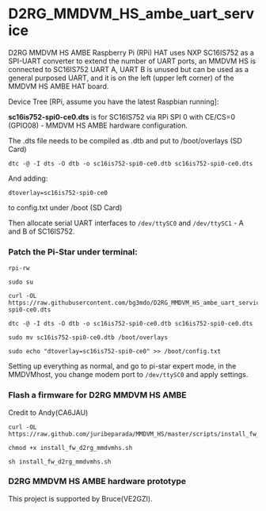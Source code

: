 # D2RG_MMDVM_HS_ambe_uart_service

D2RG MMDVM HS AMBE Raspberry Pi (RPi) HAT uses NXP SC16IS752 as a SPI-UART converter to extend the number of UART ports, an MMDVM HS is connected to SC16IS752 UART A, UART B is unused but can be used as a general purposed UART, and it is on the left (upper left corner) of the MMDVM HS AMBE HAT board.

Device Tree [RPi, assume you have the latest Raspbian running]:

<b>sc16is752-spi0-ce0.dts</b> is for SC16IS752 via RPi SPI 0 with CE/CS=0 (GPIO08) - MMDVM HS AMBE hardware configuration. 

The .dts file needs to be compiled as .dtb and put to /boot/overlays (SD Card)

```console
dtc -@ -I dts -O dtb -o sc16is752-spi0-ce0.dtb sc16is752-spi0-ce0.dts
```
And adding:
```console
dtoverlay=sc16is752-spi0-ce0
```
to config.txt under /boot (SD Card)

Then allocate serial UART interfaces to `/dev/ttySC0` and `/dev/ttySC1` - A and B of SC16IS752.



### Patch the Pi-Star under terminal:

```console
rpi-rw

sudo su

curl -OL https://raw.githubusercontent.com/bg3mdo/D2RG_MMDVM_HS_ambe_uart_service/master/sc16is752-spi0-ce0.dts

dtc -@ -I dts -O dtb -o sc16is752-spi0-ce0.dtb sc16is752-spi0-ce0.dts

sudo mv sc16is752-spi0-ce0.dtb /boot/overlays

sudo echo "dtoverlay=sc16is752-spi0-ce0" >> /boot/config.txt
```
Setting up everything as normal, and go to pi-star expert mode, in the MMDVMhost, you change modem port to `/dev/ttySC0` and apply settings.


### Flash a firmware for D2RG MMDVM HS AMBE

Credit to Andy(CA6JAU)

```console
curl -OL https://raw.github.com/juribeparada/MMDVM_HS/master/scripts/install_fw_d2rg_mmdvmhs.sh

chmod +x install_fw_d2rg_mmdvmhs.sh

sh install_fw_d2rg_mmdvmhs.sh
```

### D2RG MMDVM HS AMBE hardware prototype

This project is supported by Bruce(VE2GZI).

